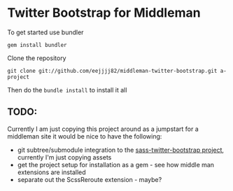 # Twitter Bootstrap for Middleman #

To get started use bundler

    gem install bundler

Clone the repository

    git clone git://github.com/eejjjj82/middleman-twitter-bootstrap.git a-project

Then do the ```bundle install``` to install it all

## TODO: ##

Currently I am just copying this project around as a jumpstart for a middleman site it would be nice to have the following:

* git subtree/submodule integration to the [sass-twitter-bootstrap project](https://github.com/jlong/sass-twitter-bootstrap), currently I'm just copying assets
* get the project setup for installation as a gem - see how middle man extensions are installed
* separate out the ScssReroute extension - maybe?
